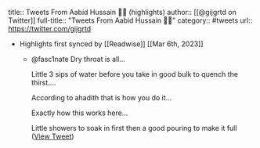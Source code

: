 title:: Tweets From Aabid Hussain 🍁🍂 (highlights)
author:: [[@gijgrtd on Twitter]]
full-title:: "Tweets From Aabid Hussain 🍁🍂"
category:: #tweets
url:: https://twitter.com/gijgrtd

- Highlights first synced by [[Readwise]] [[Mar 6th, 2023]]
	- @fasc1nate Dry throat is all... 
	  
	  Little 3 sips of water before you take in good bulk to quench the thirst.... 
	  
	  According to ahadith that is how you do it... 
	  
	  Exactly how this works here... 
	  
	  Little showers to soak in first then a good pouring to make it full ([View Tweet](https://twitter.com/gijgrtd/status/1631926362612330498))